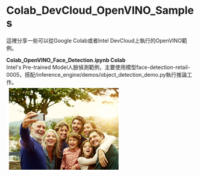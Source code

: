 # Colab_DevCloud_OpenVINO_Samples
這裡分享一些可以從Google Colab或者Intel DevCloud上執行的OpenVINO範例。

**Colab_OpenVINO_Face_Detection.ipynb Colab**  
Intel's Pre-trained Model人臉偵測範例，主要使用模型face-detection-retail-0005，搭配/inference_engine/demos/object_detection_demo.py執行推論工作。  
![](https://raw.githubusercontent.com/OmniXRI/Colab_DevCloud_OpenVINO_Samples/main/images/face_detection_output.png)



